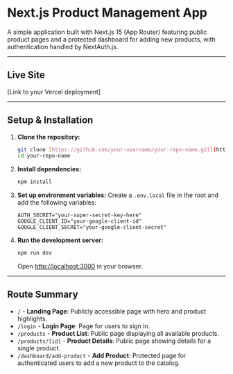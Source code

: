 # Next.js Product Management App

A simple application built with Next.js 15 (App Router) featuring public product pages and a protected dashboard for adding new products, with authentication handled by NextAuth.js.

---

## Live Site

[Link to your Vercel deployment]

---

## Setup & Installation

1.  **Clone the repository:**
    ```bash
    git clone [https://github.com/your-username/your-repo-name.git](https://github.com/your-username/your-repo-name.git)
    cd your-repo-name
    ```

2.  **Install dependencies:**
    ```bash
    npm install
    ```

3.  **Set up environment variables:**
    Create a `.env.local` file in the root and add the following variables:
    ```env
    AUTH_SECRET="your-super-secret-key-here"
    GOOGLE_CLIENT_ID="your-google-client-id"
    GOOGLE_CLIENT_SECRET="your-google-client-secret"
    ```

4.  **Run the development server:**
    ```bash
    npm run dev
    ```
    Open [http://localhost:3000](http://localhost:3000) in your browser.

---

## Route Summary

* `/` - **Landing Page**: Publicly accessible page with hero and product highlights.
* `/login` - **Login Page**: Page for users to sign in.
* `/products` - **Product List**: Public page displaying all available products.
* `/products/[id]` - **Product Details**: Public page showing details for a single product.
* `/dashboard/add-product` - **Add Product**: Protected page for authenticated users to add a new product to the catalog.